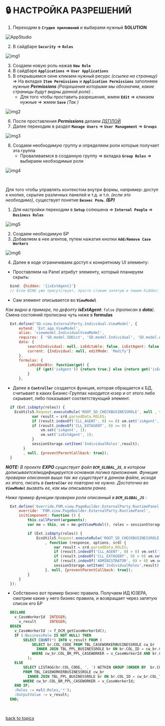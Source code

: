 # 🔒 НАСТРОЙКА РАЗРЕШЕНИЙ

1. Переходим в **`Студия приложений`** и выбираем нужный **SOLUTION**

![AppStudio](https://github.com/CrappyCodeMaker/ECCENTEX-KNOWLEGE/blob/main/Content/IMG/AppStudio.png?raw=true)

2. В сайдбаре **`Security`** => **`Roles`**

![img1](https://github.com/CrappyCodeMaker/ECCENTEX-KNOWLEGE/blob/main/Content/8%20Security/IMG/1.png?raw=true)

3. Создаем новую роль нажав **`New Role`**
4. В сайдбаре **`Applications`** => **`User Applications`**
5. В открывшемся окне кликаем нужный ресурс _(ссылка на страницу)_ => На вкладке **`Item Permissions`** и **`Application Permissions`** заполняем нужные **_Permissions_** _(Разрешения которыми мы обозначим, какие страницы будут видны данной роле)_ .
      * Для того чтобы проставить разрешения, жмем **`Edit`** => кликаем нужные => жмем **`Save`** _(Так )_

![img2](https://github.com/CrappyCodeMaker/ECCENTEX-KNOWLEGE/blob/main/Content/8%20Security/IMG/2.png?raw=true)

6. После проставления **_Permissions_** делаем [ДЕПЛОЙ](https://github.com/CrappyCodeMaker/ECCENTEX-KNOWLEGE/blob/main/Content/2%20Deploy/Deploy.md#%EF%B8%8F-%D0%B4%D0%B5%D0%BF%D0%BB%D0%BE%D0%B9)
7. Далее переходим в раздел **`Manage Users`** => **`User Management`** => **`Groups`**

![img3](https://github.com/CrappyCodeMaker/ECCENTEX-KNOWLEGE/blob/main/Content/8%20Security/IMG/3.png?raw=true)

8. Создаем необходимую группу и определяем роли которые получает эта группа
    * Проваливаемся в созданную группу => вкладка **`Group Roles`** => выбираем необходимые роли

![img4](https://github.com/CrappyCodeMaker/ECCENTEX-KNOWLEGE/blob/main/Content/8%20Security/IMG/4.png?raw=true)


<br/>

Для того чтобы управлять контекстом внутри формы, например: доступ к кнопке, скрытие различных панелей и т.д. и т.п. _(если это необходимо)_, существует понятие **`Бизнес Роль`**. **_(БР)_**

1. Для настройки переходим в **`Setup`** солюшена => **`Internal People`** => **`Business Roles`**

![img5](https://github.com/CrappyCodeMaker/ECCENTEX-KNOWLEGE/blob/main/Content/8%20Security/IMG/5.png?raw=true)

2. Создаем необходимую БР
3. Добавляем в нее агентов, путем нажатия кнопки **`Add/Remove Case Workers`**

![img6](https://github.com/CrappyCodeMaker/ECCENTEX-KNOWLEGE/blob/main/Content/8%20Security/IMG/6.png?raw=true)

4. Далее в коде ограничиваем доступ к конкретному UI элементу:
  * Проставляем на Panel атрибут элементу, который планируем скрыть:
```JavaScript
  bind: {hidden: '{isExtAgent}'}
  // Если BIND уже присутствует, просто ставим запятую и пишем hidden: '{isExtAgent}'
```
  * Сам элемент описывается во **`ViewModel`**

  _Как видно в примере, по дефолту_ **_isExtAgent_**: `false` _(прописан в **data**)_. Смена состояний прописана чуть ниже в **formulas**
```JavaScript
  Ext.define('SD.view.ExternalParty.Individual.ViewModel', {
      extend: 'Ext.app.ViewModel',
      alias: 'viewmodel.IndividualViewModel',
      requires: [ 'SD.model.SDDict', 'SD.model.Individual', 'SD.model.AddressExternalParties', 'SD.model.PartyType' ],
      data: {
          searchIndividual: null, isEditable: false, isExtAgent: false,
          current: {Individual: null, editMode: 'Modify'}
      },
      formulas: {
          isHiddenBtn: function(get) {
              if (get('isAgent')) {return true;} else {return get('isEditable');}
          }
      },
```
  * Далее в **`Controller`** создается функция, которая обращается к БД, считывает в каких Бизнес-Группах находится юзер и от этого либо скрывает, либо показывает соответствующий элемент.
```JavaScript
  if (Ext.isEmpty(roles)) {
    EcxUtils5.Request.executeRule('ROOT_SD_CHECKBUSINESSROLE', null , function (response, options, srd) {
            var result = srd.parsedData.ROLES;
            if (result.indexOf('CLL_AGENT', 0) >= 0) vm.set('isAgent', 1);
            if (result.indexOf('CLL_EXTAGENT', 0) >= 0) {
                vm.set('isAgent', 1);
                vm.set('isExtAgent', 1);
            }
            sessionStorage.setItem('IndividualRoles',result);
        }
        , null, {preventParentCallback: true});
  }
```

**_NOTE:_** _В проекте_ **_EXPO_** _существует файл **`DCM_GLOBAL_JS`**, в котором дописывается/модифицируется основная логика приложения. Функция проверки описанная выше так же существует в данном файле, исходя из этого, писать в **`Controller`** ее повторно не нужно. Достаточно во **`ViewModel`** вызвать ее, как мы описывали ранее._

_Ниже пример функции проверки роли описанный в **`DCM_GLOBAL_JS`** :_
```JavaScript
  Ext.define('Override.FOM.view.PageBuilder.ExternalParty.RuntimePanel', {
      override: 'FOM.view.PageBuilder.ExternalParty.RuntimePanel',
      initComponent: function () {
          this.callParent(arguments);
          var me = this, vm = me.getViewModel(), roles = sessionStorage.getItem('IndividualRoles');

          if (Ext.isEmpty(roles)) {
              EcxUtils5.Request.executeRule('ROOT_SD_CHECKBUSINESSROLE', {}
                  , function (response, options, srd) {
                      var result = srd.parsedData.ROLES;
                      if (result.indexOf('CLL_AGENT', 0) > 0) vm.set('isAgent', 1);
                      if (result.indexOf('CLL_EXTAGENT', 0) > 0) vm.set('isAgent', 2);
                      if (result.indexOf('ADMINISTRATOR', 0) > 0) vm.set('isAdmin', 1);
                      sessionStorage.setItem('IndividualRoles',result);
                  }, null, {preventParentCallback: true});
          }
      }
  });
```

  * Собственно вот пример бизнес правила. Получаем ИД ЮЗЕРА, смотрим какие у него бизнес правила, и возвращает через запятую список его БР
```SQL
  DECLARE
    v_CaseWorkerId  INTEGER;
      v_result      INTEGER;
  BEGIN
    v_CaseWorkerId := f_DCM_getCaseWorkerId();
    IF (:BusinessRole IS NOT NULL) THEN
        SELECT COUNT(*) INTO v_result FROM (
            SELECT br.COL_CODE FROM TBL_CASEWORKERBUSINESSROLE cw_br
              INNER JOIN TBL_PPL_BUSINESSROLE br ON br.COL_ID = cw_br.COL_TBL_PPL_BUSINESSROLE
            WHERE cw_br.COL_BR_PPL_CASEWORKER = v_CaseWorkerId AND br.COL_CODE = :BusinessRole
          );
    ELSE
        SELECT LISTAGG(br.COL_CODE, ', ') WITHIN GROUP (ORDER BY  br.COL_CODE ) INTO :Roles
        FROM TBL_CASEWORKERBUSINESSROLE cw_br
          INNER JOIN TBL_PPL_BUSINESSROLE br ON br.COL_ID = cw_br.COL_TBL_PPL_BUSINESSROLE
        WHERE cw_br.COL_BR_PPL_CASEWORKER = v_CaseWorkerId;
    END IF;
    :Roles := nvl(:Roles,'*');
    :OutputValue := v_result;
  END;
```


<br/>

[back to topics](https://github.com/CrappyCodeMaker/ECCENTEX-KNOWLEGE/blob/main/Content/0%20Topics/Topics.md#-topics)